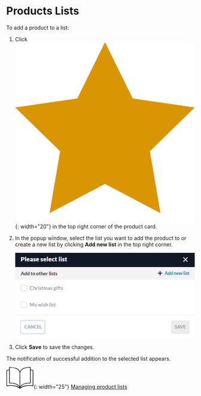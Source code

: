 # Products Lists

To add a product to a list:

1. Click ![star](../media/star.png){: width="20"} in the top right corner of the product card. 
1. In the popup window, select the list you want to add the product to or create a new list by clicking **Add new list** in the top right corner.

    ![lists](../media/select-list.png)

1. Click **Save** to save the changes.

The notification of successful addition to the selected list appears. 

![Readmore](../media/readmore.png){: width="25"}  [Managing product lists](../account/lists.md)